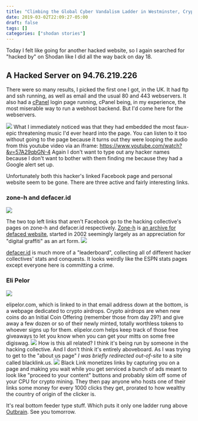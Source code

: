 ```yaml
---
title: "Climbing the Global Cyber Vandalism Ladder in Westminster, Crypto Airdrops, and the Shady Underworld of Monetized Link Shortening Services"
date: 2019-03-02T22:09:27-05:00
draft: false
tags: []
categories: ["shodan stories"]
---
```


Today I felt like going for another hacked website, so I again searched for "hacked by" on Shodan like I did all the way back on day 18.

## A Hacked Server on 94.76.219.226
There were so many results, I picked the first one I got, in the UK. It had ftp and ssh running, as well as email and the usual 80 and 443 webservers. It also had a [cPanel](https://en.wikipedia.org/wiki/CPanel) login page running, cPanel being, in my experience, the most miserable way to run a webhost backend. But I'd come here for the webservers.

![](/images/100Days/Day58/firstlook.png)
What I immediately noticed was that they had embedded the most faux-epic threatening music I'd ever heard into the page. You can listen to it too without going to the page because it turns out they were looping the audio from this youtube video via an iframe: https://www.youtube.com/watch?&v=57A29qbGN-4
Again I don't want to type out any hacker names because I don't want to bother with them finding me because they had a Google alert set up.

Unfortunately both this hacker's linked Facebook page and personal website seem to be gone. There are three active and fairly interesting links.

### zone-h and defacer.id
![](/images/100Days/Day58/zoneh.png)

The two top left links that aren't Facebook go to the hacking collective's pages on zone-h and defacer.id respectively. [Zone-h](http://www.zone-h.org/) is [an archive for defaced website](https://en.wikipedia.org/wiki/Zone-H), started in 2002 seemingly largely as an appreciation for "digital graffiti" as an art form.
![](/images/100Days/Day58/defacer.png)

[defacer.id](https://defacer.id/) is much more of a "leaderboard", collecting all of different hacker collectives' stats and conquests. It looks weirdly like the ESPN stats pages except everyone here is committing a crime.

### Eli Pelor
![](/images/100Days/Day58/airdrops.png)

elipelor.com, which is linked to in that email address down at the bottom, is a webpage dedicated to crypto airdrops. Crypto airdrops are when new coins do an Initial Coin Offering (remember those from day 29?) and give away a few dozen or so of their newly minted, totally worthless tokens to whoever signs up for them. elipelor.com helps keep track of those free giveaways to let you know when you can get your mitts on some free digiswag.
![](/images/100Days/Day58/elipelor.png)
How is this all related? I think it's being run by someone in the hacking collective. And I don't think it's entirely aboveboard. As I was trying to get to the "about us page" _I was briefly redirected out-of-site_ to a site called blacklink.us.
![](/images/100Days/Day58/blacklink.png)
Black Link monetizes links by capturing you on a page and making you wait while you get serviced a bunch of ads meant to look like "proceed to your content" buttons and probably skim off some of your CPU for crypto mining. They then pay anyone who hosts one of their links some money for every 1000 clicks they get, prorated to how wealthy the country of origin of the clicker is.

It's real bottom feeder type stuff. Which puts it only one ladder rung above [Outbrain](https://www.outbrain.com/). See you tomorrow.

